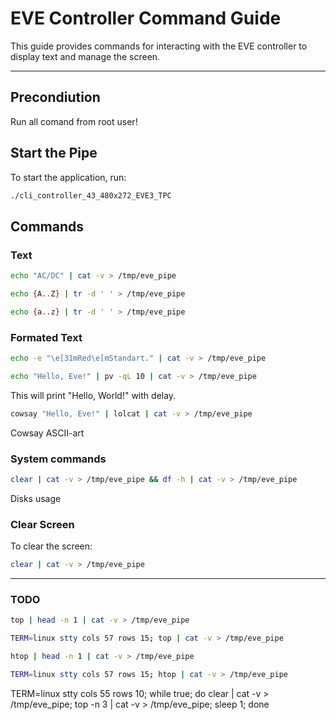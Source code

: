 # EVE Controller Command Guide

This guide provides commands for interacting with the EVE controller to display text and manage the screen.

---

## Precondiution

Run all comand from root user!

## Start the Pipe

To start the application, run:

```bash
./cli_controller_43_480x272_EVE3_TPC
```

## Commands

### Text

```bash
echo "AC/DC" | cat -v > /tmp/eve_pipe
```

```bash
echo {A..Z} | tr -d ' ' > /tmp/eve_pipe
```

```bash
echo {a..z} | tr -d ' ' > /tmp/eve_pipe
```

### Formated Text

```bash
echo -e "\e[31mRed\e[mStandart." | cat -v > /tmp/eve_pipe
```

```bash
echo "Hello, Eve!" | pv -qL 10 | cat -v > /tmp/eve_pipe
```
This will print "Hello, World!" with delay.

```bash
cowsay "Hello, Eve!" | lolcat | cat -v > /tmp/eve_pipe
```
Cowsay ASCII-art

### System commands 

```bash
clear | cat -v > /tmp/eve_pipe && df -h | cat -v > /tmp/eve_pipe
```
Disks usage


### Clear Screen
To clear the screen:
```bash
clear | cat -v > /tmp/eve_pipe
```

---

### TODO 

```bash
top | head -n 1 | cat -v > /tmp/eve_pipe
```

```bash
TERM=linux stty cols 57 rows 15; top | cat -v > /tmp/eve_pipe
```

```bash
htop | head -n 1 | cat -v > /tmp/eve_pipe
```

```bash
TERM=linux stty cols 57 rows 15; htop | cat -v > /tmp/eve_pipe
```

TERM=linux stty cols 55 rows 10; while true; do clear | cat -v > /tmp/eve_pipe; top -n 3 | cat -v > /tmp/eve_pipe; sleep 1; done
